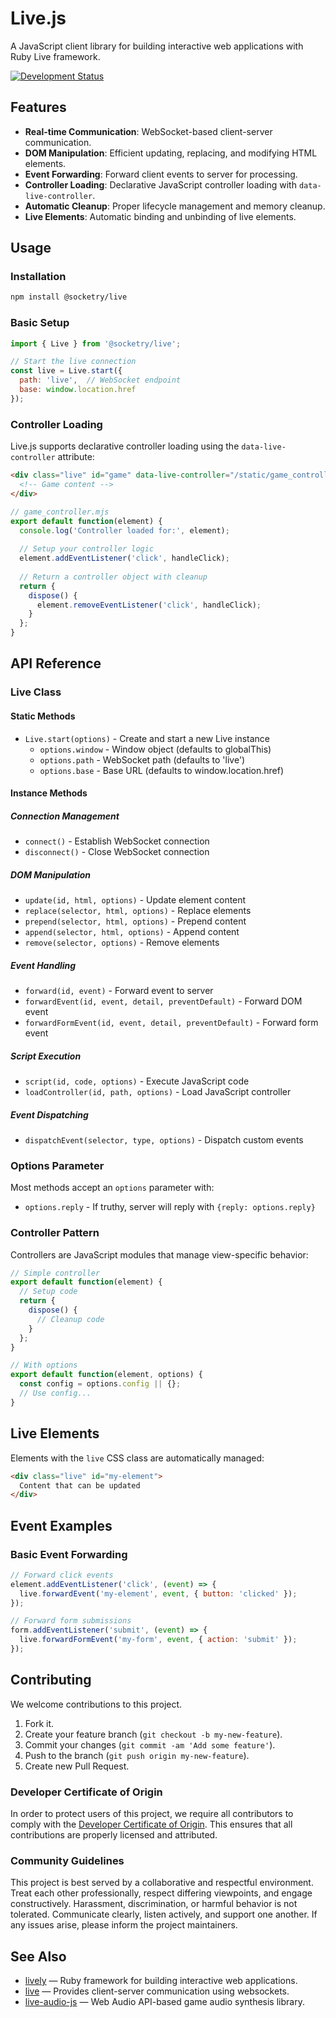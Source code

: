 # Live.js

A JavaScript client library for building interactive web applications with Ruby Live framework.

[![Development Status](https://github.com/socketry/live-js/workflows/Test/badge.svg)](https://github.com/socketry/live-js/actions?workflow=Test)

## Features

- **Real-time Communication**: WebSocket-based client-server communication.
- **DOM Manipulation**: Efficient updating, replacing, and modifying HTML elements.
- **Event Forwarding**: Forward client events to server for processing.
- **Controller Loading**: Declarative JavaScript controller loading with `data-live-controller`.
- **Automatic Cleanup**: Proper lifecycle management and memory cleanup.
- **Live Elements**: Automatic binding and unbinding of live elements.

## Usage

### Installation

```bash
npm install @socketry/live
```

### Basic Setup

```javascript
import { Live } from '@socketry/live';

// Start the live connection
const live = Live.start({
  path: 'live',  // WebSocket endpoint
  base: window.location.href
});
```

### Controller Loading

Live.js supports declarative controller loading using the `data-live-controller` attribute:

```html
<div class="live" id="game" data-live-controller="/static/game_controller.mjs">
  <!-- Game content -->
</div>
```

```javascript
// game_controller.mjs
export default function(element) {
  console.log('Controller loaded for:', element);
  
  // Setup your controller logic
  element.addEventListener('click', handleClick);
  
  // Return a controller object with cleanup
  return {
    dispose() {
      element.removeEventListener('click', handleClick);
    }
  };
}
```

## API Reference

### Live Class

#### Static Methods

- `Live.start(options)` - Create and start a new Live instance
  - `options.window` - Window object (defaults to globalThis)
  - `options.path` - WebSocket path (defaults to 'live')
  - `options.base` - Base URL (defaults to window.location.href)

#### Instance Methods

##### Connection Management
- `connect()` - Establish WebSocket connection
- `disconnect()` - Close WebSocket connection

##### DOM Manipulation
- `update(id, html, options)` - Update element content
- `replace(selector, html, options)` - Replace elements
- `prepend(selector, html, options)` - Prepend content
- `append(selector, html, options)` - Append content  
- `remove(selector, options)` - Remove elements

##### Event Handling
- `forward(id, event)` - Forward event to server
- `forwardEvent(id, event, detail, preventDefault)` - Forward DOM event
- `forwardFormEvent(id, event, detail, preventDefault)` - Forward form event

##### Script Execution
- `script(id, code, options)` - Execute JavaScript code
- `loadController(id, path, options)` - Load JavaScript controller

##### Event Dispatching
- `dispatchEvent(selector, type, options)` - Dispatch custom events

### Options Parameter

Most methods accept an `options` parameter with:
- `options.reply` - If truthy, server will reply with `{reply: options.reply}`

### Controller Pattern

Controllers are JavaScript modules that manage view-specific behavior:

```javascript
// Simple controller
export default function(element) {
  // Setup code
  return {
    dispose() {
      // Cleanup code
    }
  };
}

// With options
export default function(element, options) {
  const config = options.config || {};
  // Use config...
}
```

## Live Elements

Elements with the `live` CSS class are automatically managed:

```html
<div class="live" id="my-element">
  Content that can be updated
</div>
```

## Event Examples

### Basic Event Forwarding

```javascript
// Forward click events
element.addEventListener('click', (event) => {
  live.forwardEvent('my-element', event, { button: 'clicked' });
});

// Forward form submissions
form.addEventListener('submit', (event) => {
  live.forwardFormEvent('my-form', event, { action: 'submit' });
});
```

## Contributing

We welcome contributions to this project.

1.  Fork it.
2.  Create your feature branch (`git checkout -b my-new-feature`).
3.  Commit your changes (`git commit -am 'Add some feature'`).
4.  Push to the branch (`git push origin my-new-feature`).
5.  Create new Pull Request.

### Developer Certificate of Origin

In order to protect users of this project, we require all contributors to comply with the [Developer Certificate of Origin](https://developercertificate.org/). This ensures that all contributions are properly licensed and attributed.

### Community Guidelines

This project is best served by a collaborative and respectful environment. Treat each other professionally, respect differing viewpoints, and engage constructively. Harassment, discrimination, or harmful behavior is not tolerated. Communicate clearly, listen actively, and support one another. If any issues arise, please inform the project maintainers.

## See Also

  - [lively](https://github.com/socketry/lively) — Ruby framework for building interactive web applications.
  - [live](https://github.com/socketry/live) — Provides client-server communication using websockets.
  - [live-audio-js](https://github.com/socketry/live-audio-js) — Web Audio API-based game audio synthesis library.
